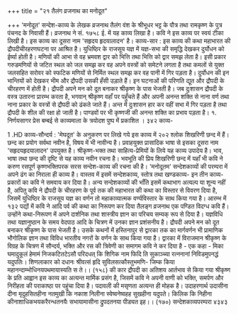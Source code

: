 +++
title = "२१ तैलंग व्रजनाथ का मनोदूत"

+++
'मनोदूत' सन्देश-काव्य के लेखक व्रजनाथ तैलंग वंश के श्रीभूधर भट्ट के पौत्र तथा रामकृष्ण के पुत्र पंचनद के निवासी हैं। व्रजनाथ ने सं. १७५८ ई. में यह काव्य लिखा है। कवि ने इस काव्य पर स्वयं टीका लिखी है। इस काव्य का दूसरा नाम 'सहृदय हृदयालादन' है।
काव्य-सार : इस काव्य की कथा महाभारत की द्रौपदीचीरहरणघटना पर आश्रित है। युधिष्ठिर के राजसूय यज्ञ में यज्ञ-सभा की समृद्धि देखकर दुर्योधन को ईर्ष्या होती है। मणियों की आभा से वह भ्रमवश द्वार को भित्ति तथा भित्ति को द्वार समझ लेता है। इसी प्रकार गरुडमणियों से जटित स्थल को जल समझ कर वह अपने वस्त्रों को समेटने लगता है तथा कमलों से युक्त जलसहित सरोवर को स्फटिक मणियों से निर्मित स्थल समझ कर वह पानी में गिर पड़ता है। दुर्योधन की इन भान्तियों को देखकर भीम और द्रौपदी उसकी हँसी उड़ाते हैं। इन घटनाओं की परिणति द्यूत और द्रौपदी के चीरहरण में होती है। द्रौपदी अपने मन को दूत बनाकर श्रीकृष्ण के पास भेजती है। जब दुःशासन द्रौपदी के वस्त्र उतारना प्रारम्भ करता है, भगवान् श्रीकृष्ण वहाँ पर पहुँचते हैं और अपनी अनन्त शक्ति से नाना वर्ण तथा नाना प्रकार के वस्त्रों से द्रौपदी को ढंकते जाते हैं। अन्त में दुःशासन हार कर वहीं सभा में गिर पड़ता है तथा द्रौपदी के शील की रक्षा हो जाती है। पाण्डवों पर भी कृष्णजी की अनन्त शक्ति का प्रभाव पड़ता है।
१. निर्णयसागर प्रेस बम्बई से काव्यमाला के त्रयोदश पुष्प में प्रकाशित ।
३४२
काव्य-

1
.HD
काव्य-सौन्दर्य : 'मेघदूत' के अनुकरण पर लिखे गये इस काव्य में २०२ श्लोक शिखरिणी छन्द में हैं। छन्द का प्रयोग सर्वथा नवीन है, विषय में भी नावीन्य है। प्रवाहयुक्त प्रासादिक भाषा से इसका दूसरा नाम 'सहृदयहृदयालादन' उपयुक्त है। श्रीकृष्ण-भक्त तथा साहित्य-प्रेमियों के लिये यह काव्य उपादेय है। भाव, भाषा तथा छन्द की दृष्टि से यह काव्य नवीन रचना है। भवभूति की प्रिय शिखरिणी छन्द में यहाँ भी कवि ने करुण रसपूर्ण कृष्णभक्तिपरक सरस सन्देश-काव्य की रचना की है।
'मनोदूतम' सन्देशकाव्यों की परम्परा में अपने ढंग का निराला ही काव्य है। वास्तव में इसमें सन्देशकाव्य, स्तोत्र तथा खण्डकाव्य- इन तीन काव्य-प्रकारों का कवि ने समवाय कर दिया है। अन्य सन्देशकाव्यों की भाँति इसमें कथाभाग अत्यल्प या शून्य नहीं है, अपितु कवि ने द्रौपदी के चीरहरण के पूर्व तक की महाभारत की कथा का विस्तार से विवरण दिया है, जिसमें युधिष्ठिर के राजसूय यज्ञ का वर्णन तो महाकाव्यात्मक वर्ण्यविस्तार के साथ किया गया है। आरम्भ में १३२ पद्यों में कवि ने आदि पर्व की कथा का निरूपण कर दिया
तैलङ्ग व्रजनाथ एक पण्डित विदग्ध कवि हैं। उन्होंने कथा-निरूपण में अपने दार्शनिक तथा शास्त्रीय ज्ञान का परिचय सम्यक् रूप से दिया है। यज्ञविधि तथा यज्ञानुष्ठान के समय वेदपाठ आदि के चित्रण में उनका ज्ञान प्रशंसनीय है। द्रौपदी अपने मन को दूत बनाकर श्रीकृष्ण के पास भेजती है। उसके कथनों में हस्तिनापुर से द्वारका तक का मार्गवर्णन भी प्रामाणिक भौगोलिक ज्ञान तथा विविध भारतीय नगरों के वर्णन के साथ किया गया है। द्वारका में विराजमान श्रीकृष्ण के विग्रह के चित्रण में सौन्दर्य, भक्ति और रस की त्रिवेणी का समागम कवि ने कर दिया है - एक कहा -
मिका घमादुकूलं हेमामं निजकटितटेऽसौ परिदधत्
कि शिगिक नाम फिदि ति सुकाञ्च्या रत्ननानां निविडमुपनद्धं यदुपतिः। शिणलाकार
को दधानः श्रीवत्सं हृदि सुविलसत्कौस्तुभमणि- जिम्क किया
महानन्दाम्भोधिनयपथमायास्यति स ते।। (१५८) की कार द्रौपदी का अतिशय आर्तभाव से किया गया श्रीकृष्ण के प्रति आह्वान इस काव्य का अत्यन्त मार्मिक प्रसंग है, जिसमें कवि ने अपनी वाणी को भक्ति, समर्पण और निरीहता की पराकाष्ठा पर पहुंचा दिया है। पदावली की मसृणता अत्यन्त ही मोहक है। उदाहरणार्थ
उदासीना दीना मृदुहसितहीना नतमुखी कि नकाश निलीना स्वेष्वनेष्वहह सुखहीना यदुपते। किलिक कि निहीना कीनाशाधिकभयकरैरन्धतनयैः सभायामासीना द्रुपदतनया पीड्यत इह।। (१७०)
सन्देशकाव्यपरम्परा
४३४३
